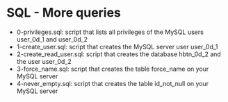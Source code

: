 # SQL - More queries
* 0-privileges.sql: script that lists all privileges of the MySQL users user_0d_1 and user_0d_2
* 1-create_user.sql: script that creates the MySQL server user user_0d_1
* 2-create_read_user.sql: script that creates the database hbtn_0d_2 and the user user_0d_2
* 3-force_name.sql: script that creates the table force_name on your MySQL server
* 4-never_empty.sql: script that creates the table id_not_null on your MySQL server
